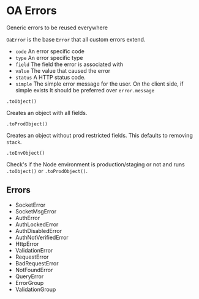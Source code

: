 OA Errors 
===========

Generic errors to be reused everywhere


`OaError` is the base `Error` that all custom errors extend.

 - `code`
   An error specific code
 - `type`
    An error specific type
 - `field`
    The field the error is associated with
 - `value`
    The value that caused the error
 - `status`
    A HTTP status code. 
 - `simple`
    The simple error message for the user. On the client side, if simple exists
    It should be preferred over `error.message`

`.toObject()`

Creates an object with all fields.

`.toProdObject()`

Creates an object without prod restricted fields. This defaults to removing `stack`.

`.toEnvObject()`

Check's if the Node environment is production/staging or not and runs `.toObject()`
or `.toProdObject()`.

## Errors

- SocketError
- SocketMsgError
- AuthError
- AuthLockedError
- AuthDisabledError
- AuthNotVerifiedError
- HttpError
- ValidationError
- RequestError
- BadRequestError
- NotFoundError
- QueryError
- ErrorGroup
- ValidationGroup
